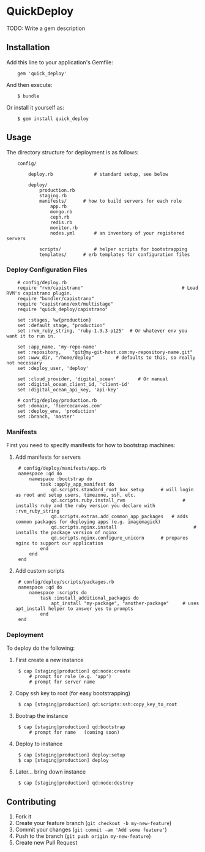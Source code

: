 # QuickDeploy

TODO: Write a gem description

## Installation

Add this line to your application's Gemfile:

		gem 'quick_deploy'

And then execute:

		$ bundle

Or install it yourself as:

		$ gem install quick_deploy

## Usage

The directory structure for deployment is as follows:

		config/

			deploy.rb				# standard setup, see below

			deploy/
				production.rb
				staging.rb
				manifests/		# how to build servers for each role
					app.rb
					mongo.rb
					ceph.rb
					redis.rb
					monitor.rb
					nodes.yml		# an inventory of your registered servers

				scripts/			# helper scripts for bootstrapping
				templates/		# erb templates for configuration files


### Deploy Configuration Files

		# config/deploy.rb
		require "rvm/capistrano"									# Load RVM's capistrano plugin.
		require "bundler/capistrano"
		require "capistrano/ext/multistage"
		require "quick_deploy/capistrano"

		set :stages, %w{production}
		set :default_stage, "production"
		set :rvm_ruby_string, 'ruby-1.9.3-p125'  # Or whatever env you want it to run in.

		set :app_name, 'my-repo-name'
		set :repository,	"git@my-git-host.com:my-repository-name.git"
		set :www_dir, "/home/deploy"		# defaults to this, so really not necessary
		set :deploy_user, 'deploy'

		set :cloud_provider, 'digital_ocean'		# Or manual
		set :digital_ocean_client_id, 'client-id'
		set :digital_ocean_api_key, 'api-key'

		# config/deploy/production.rb
		set :domain, 'fiercecanvas.com'
		set :deploy_env, 'production'
		set :branch, 'master'
				

### Manifests

First you need to specify manifests for how to bootstrap machines:

1. Add manifests for servers

		# config/deploy/manifests/app.rb
		namespace :qd do
			namespace :bootstrap do
				task :apply_app_manifest do
					qd.scripts.standard_root_box_setup		# will login as root and setup users, timezone, ssh, etc.
					qd.scripts.ruby.install_rvm						# installs ruby and the ruby version you declare with :rvm_ruby_string
					qd.scripts.extras.add_common_app_packages	# adds common packages for deploying apps (e.g. imagemagick)
					qd.scripts.nginx.install							# installs the package version of nginx
					qd.scripts.nginx.configure_unicorn		# prepares nginx to support our application
				end
			end
		end

2. Add custom scripts

		# config/deploy/scripts/packages.rb
		namespace :qd do
			namespace :scripts do
				task :install_additional_packages do
					apt_install "my-package", "another-package"		# uses apt_install helper to answer yes to prompts
				end
		end


### Deployment

To deploy do the following:

1. First create a new instance

		$ cap [staging|production] qd:node:create
			# prompt for role (e.g. 'app')
			# prompt for server name

2. Copy ssh key to root (for easy bootstrapping)

		$ cap [staging|production] qd:scripts:ssh:copy_key_to_root

3. Bootrap the instance

		$ cap [staging|production] qd:bootstrap
			# prompt for name	(coming soon)

4. Deploy to instance

		$ cap [staging|production] deploy:setup
		$ cap [staging|production] deploy

5. Later... bring down instance

		$ cap [staging|production] qd:node:destroy

## Contributing

1. Fork it
2. Create your feature branch (`git checkout -b my-new-feature`)
3. Commit your changes (`git commit -am 'Add some feature'`)
4. Push to the branch (`git push origin my-new-feature`)
5. Create new Pull Request
